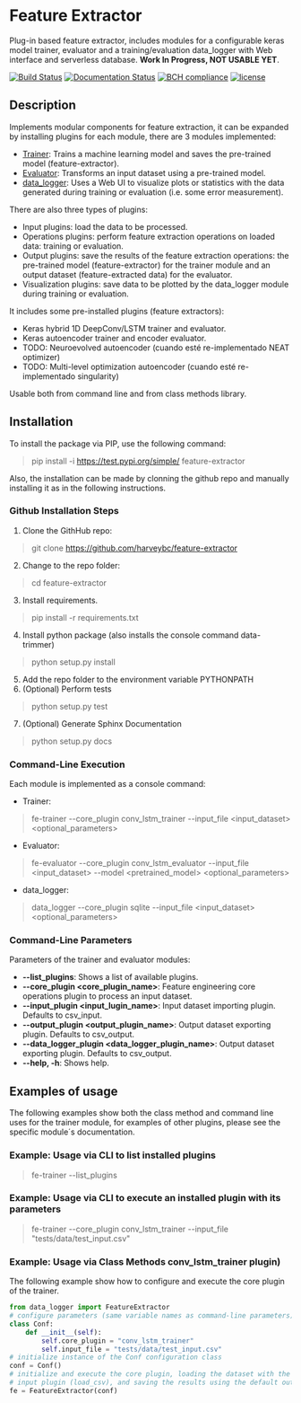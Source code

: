 # Feature Extractor 

Plug-in based feature extractor, includes modules for a configurable keras model trainer, evaluator and a training/evaluation data_logger with Web interface and serverless database. __Work In Progress, NOT USABLE YET__.

[![Build Status](https://travis-ci.org/harveybc/feature-extractor.svg?branch=master)](https://travis-ci.org/harveybc/feature-extractor)
[![Documentation Status](https://readthedocs.org/projects/docs/badge/?version=latest)](https://harveybc-feature-extractor.readthedocs.io/en/latest/)
[![BCH compliance](https://bettercodehub.com/edge/badge/harveybc/feature-extractor?branch=master)](https://bettercodehub.com/)
[![license](https://img.shields.io/github/license/mashape/apistatus.svg?maxAge=2592000)](https://github.com/harveybc/feature-extractor/blob/master/LICENSE)

## Description

Implements modular components for feature extraction, it can be expanded by installing plugins for each module, there are 3 modules implemented:
* [Trainer](../master/README_trainer.md): Trains a machine learning model and saves the pre-trained model (feature-extractor).
* [Evaluator](../master/README_evaluator.md): Transforms an input dataset using a pre-trained model.
* [data_logger](../master/README_data_logger.md): Uses a Web UI to visualize plots or statistics with the data generated during training or evaluation (i.e. some error measurement).

There are also three types of plugins:
* Input plugins: load the data to be processed.
* Operations plugins: perform feature extraction operations on loaded data: training or evaluation. 
* Output plugins: save the results of the feature extraction operations: the pre-trained model (feature-extractor) for the trainer module and an output dataset (feature-extracted data) for the evaluator.
* Visualization plugins: save data to be plotted by the data_logger module during training or evaluation.

It includes some pre-installed plugins (feature extractors):
* Keras hybrid 1D DeepConv/LSTM trainer and evaluator.
* Keras autoencoder trainer and encoder evaluator.
* TODO: Neuroevolved autoencoder (cuando esté re-implementado NEAT optimizer)
* TODO: Multi-level optimization autoencoder (cuando esté re-implementado singularity)

Usable both from command line and from class methods library.

## Installation

To install the package via PIP, use the following command:

> pip install -i https://test.pypi.org/simple/ feature-extractor

Also, the installation can be made by clonning the github repo and manually installing it as in the following instructions.

### Github Installation Steps
1. Clone the GithHub repo:   
> git clone https://github.com/harveybc/feature-extractor
2. Change to the repo folder:
> cd feature-extractor
3. Install requirements.
> pip install -r requirements.txt
4. Install python package (also installs the console command data-trimmer)
> python setup.py install
5. Add the repo folder to the environment variable PYTHONPATH
6. (Optional) Perform tests
> python setup.py test
7. (Optional) Generate Sphinx Documentation
> python setup.py docs

### Command-Line Execution

Each module is implemented as a console command:

* Trainer: 
> fe-trainer --core_plugin conv_lstm_trainer --input_file <input_dataset> <optional_parameters>
* Evaluator: 
> fe-evaluator --core_plugin conv_lstm_evaluator --input_file <input_dataset> --model <pretrained_model> <optional_parameters>
* data_logger: 
> data_logger --core_plugin sqlite --input_file <input_dataset> <optional_parameters>

### Command-Line Parameters

Parameters of the trainer and evaluator modules:

* __--list_plugins__: Shows a list of available plugins.
* __--core_plugin <core_plugin_name>__: Feature engineering core operations plugin to process an input dataset.
* __--input_plugin <input_lugin_name>__: Input dataset importing plugin. Defaults to csv_input.
* __--output_plugin <output_plugin_name>__: Output dataset exporting plugin. Defaults to csv_output.
* __--data_logger_plugin <data_logger_plugin_name>__: Output dataset exporting plugin. Defaults to csv_output.
* __--help, -h__: Shows help.

## Examples of usage

The following examples show both the class method and command line uses for the trainer module, for examples of other plugins, please see the specific module´s documentation.

### Example: Usage via CLI to list installed plugins

> fe-trainer --list_plugins

### Example: Usage via CLI to execute an installed plugin with its parameters

> fe-trainer --core_plugin conv_lstm_trainer  --input_file "tests/data/test_input.csv"

### Example: Usage via Class Methods conv_lstm_trainer plugin)

The following example show how to configure and execute the core plugin of the trainer.

```python
from data_logger import FeatureExtractor
# configure parameters (same variable names as command-line parameters)
class Conf:
    def __init__(self):
        self.core_plugin = "conv_lstm_trainer"
        self.input_file = "tests/data/test_input.csv"
# initialize instance of the Conf configuration class
conf = Conf()
# initialize and execute the core plugin, loading the dataset with the default data_logger 
# input plugin (load_csv), and saving the results using the default output plugin (store_csv). 
fe = FeatureExtractor(conf)
```
